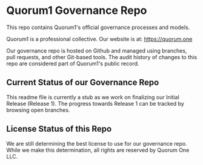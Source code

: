 # Quorum1 Governance Repo

This repo contains Quorum1's official governance processes and models. 

Quorum1 is a professional collective. Our website is at: https://quorum.one

Our governance repo is hosted on Github and managed using branches,  pull requests, and other Git-based tools. The audit history of changes to this repo are considered part of Quorum1's public record.

## Current Status of our Governance Repo

This readme file is currently a stub as we work on finalizing our Initial Release (Release 1). The progress towards Release 1 can be tracked by browsing open branches.

## License Status of this Repo

We are still determining the best license to use for our governance repo. While we make this determination, all rights are reserved by Quorum One LLC.
